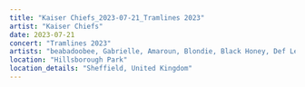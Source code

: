 ```yaml
---
title: "Kaiser Chiefs_2023-07-21_Tramlines 2023"
artist: "Kaiser Chiefs"
date: 2023-07-21
concert: "Tramlines 2023"
artists: "beabadoobee, Gabrielle, Amaroun, Blondie, Black Honey, Def Leppard"
location: "Hillsborough Park"
location_details: "Sheffield, United Kingdom"
---
```

